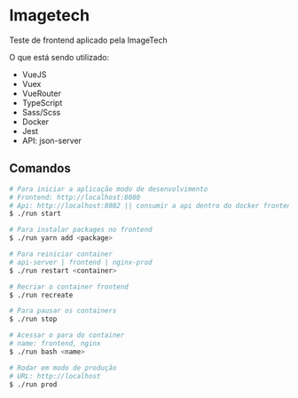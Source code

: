 # Imagetech

Teste de frontend aplicado pela ImageTech

O que está sendo utilizado:

- VueJS
- Vuex
- VueRouter
- TypeScript
- Sass/Scss
- Docker
- Jest
- API: json-server

## Comandos

```sh
# Para iniciar a aplicação modo de desenvolvimento
# Frontend: http://localhost:8080
# Api: http://localhost:8082 || consumir a api dentro do docker frontend URL: http://api-server/
$ ./run start

# Para instalar packages no frontend
$ ./run yarn add <package>

# Para reiniciar container
# api-server | frontend | nginx-prod
$ ./run restart <container>

# Recriar o container frontend
$ ./run recreate

# Para pausar os containers
$ ./run stop

# Acessar o para do container
# name: frontend, nginx
$ ./run bash <name>

# Rodar em modo de produção
# URL: http://localhost
$ ./run prod
```
